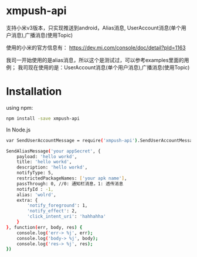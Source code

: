 # xmpush-api
支持小米v3版本，只实现推送到android，Alias消息, UserAccount消息(单个用户消息),广播消息(使用Topic)

使用的小米的官方信息有：
https://dev.mi.com/console/doc/detail?pId=1163

我司一开始使用的是alias消息，所以这个是测试过，可以参考examples里面的用例；
我司现在使用的是：UserAccount消息(单个用户消息),广播消息(使用Topic)

# Installation
using npm:

``` bash
npm install -save xmpush-api
```

In Node.js

``` bash
var SendUserAccountMessage = require('xmpush-api').SendUserAccountMessage;

SendAliasMessage('your appSecret', {
    payload: 'hello workd',
    title: 'hello workd',
    description: 'hello workd',
    notifyType: 5,
    restrictedPackageNames: ['your apk name'],
    passThrough: 0, //0: 通知栏消息，1: 透传消息
    notifyId : -1,
    alias: 'wolrd',
    extra: {
        'notify_foreground': 1,
        'notify_effect': 2,
        'click_intent_uri': 'hahhahha'
    }
}, function(err, body, res) {
    console.log('err-> %j', err);
    console.log('body-> %j', body);
    console.log('res-> %j', res);
})
```
